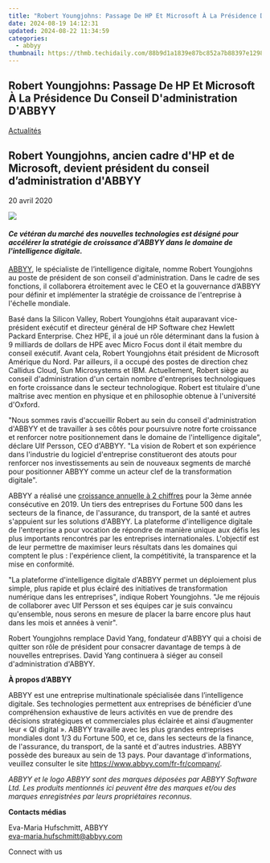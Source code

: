 ```yaml
---
title: "Robert Youngjohns: Passage De HP Et Microsoft À La Présidence Du Conseil D'administration D'ABBYY"
date: 2024-08-19 14:12:31
updated: 2024-08-22 11:34:59
categories:
  - abbyy
thumbnail: https://thmb.techidaily.com/88b9d1a1839e87bc852a7b88397e12987972348fa38a161adde19f109b06aa2c.jpg
---
```


## Robert Youngjohns: Passage De HP Et Microsoft À La Présidence Du Conseil D'administration D'ABBYY

[Actualités](https://tools.techidaily.com/abbyy/products/)

## Robert Youngjohns, ancien cadre d'HP et de Microsoft, devient président du conseil d’administration d'ABBYY

20 avril 2020

![](https://content.abbyy.com/-/media/project/abbyy/abbyy/branchtemplates/shutterstock_1272462163_1296-x-729.jpg?h=729&iar=0&w=1296)

#### _Ce vétéran du marché des nouvelles technologies est désigné pour accélérer la stratégie de croissance d'ABBYY dans le domaine de l'intelligence digitale._

  
[ABBYY](https://tools.techidaily.com/abbyy/products/), le spécialiste de l’intelligence digitale, nomme Robert Youngjohns au poste de président de son conseil d'administration. Dans le cadre de ses fonctions, il collaborera étroitement avec le CEO et la gouvernance d’ABBYY pour définir et implémenter la stratégie de croissance de l'entreprise à l'échelle mondiale.

Basé dans la Silicon Valley, Robert Youngjohns était auparavant vice-président exécutif et directeur général de HP Software chez Hewlett Packard Enterprise. Chez HPE, il a joué un rôle déterminant dans la fusion à 9 milliards de dollars de HPE avec Micro Focus dont il était membre du conseil exécutif. Avant cela, Robert Youngjohns était président de Microsoft Amérique du Nord. Par ailleurs, il a occupé des postes de direction chez Callidus Cloud, Sun Microsystems et IBM. Actuellement, Robert siège au conseil d'administration d'un certain nombre d'entreprises technologiques en forte croissance dans le secteur technologique. Robert est titulaire d'une maîtrise avec mention en physique et en philosophie obtenue à l'université d'Oxford.

"Nous sommes ravis d'accueillir Robert au sein du conseil d'administration d'ABBYY et de travailler à ses côtés pour poursuivre notre forte croissance et renforcer notre positionnement dans le domaine de l'intelligence digitale", déclare Ulf Persson, CEO d'ABBYY. "La vision de Robert et son expérience dans l'industrie du logiciel d'entreprise constitueront des atouts pour renforcer nos investissements au sein de nouveaux segments de marché pour positionner ABBYY comme un acteur clef de la transformation digitale".

ABBYY a réalisé une [croissance annuelle à 2 chiffres](https://tools.techidaily.com/abbyy/products/) pour la 3ème année consécutive en 2019\. Un tiers des entreprises du Fortune 500 dans les secteurs de la finance, de l'assurance, du transport, de la santé et autres s'appuient sur les solutions d'ABBYY. La plateforme d'intelligence digitale de l'entreprise a pour vocation de répondre de manière unique aux défis les plus importants rencontrés par les entreprises internationales. L'objectif est de leur permettre de maximiser leurs résultats dans les domaines qui comptent le plus : l'expérience client, la compétitivité, la transparence et la mise en conformité.

"La plateforme d'intelligence digitale d'ABBYY permet un déploiement plus simple, plus rapide et plus éclairé des initiatives de transformation numérique dans les entreprises", indique Robert Youngjohns. "Je me réjouis de collaborer avec Ulf Persson et ses équipes car je suis convaincu qu'ensemble, nous serons en mesure de placer la barre encore plus haut dans les mois et années à venir".

Robert Youngjohns remplace David Yang, fondateur d'ABBYY qui a choisi de quitter son rôle de président pour consacrer davantage de temps à de nouvelles entreprises. David Yang continuera à siéger au conseil d'administration d'ABBYY.

**À propos d’ABBYY**

  
ABBYY est une entreprise multinationale spécialisée dans l’intelligence digitale. Ses technologies permettent aux entreprises de bénéficier d’une compréhension exhaustive de leurs activités en vue de prendre des décisions stratégiques et commerciales plus éclairée et ainsi d’augmenter leur « QI digital ». ABBYY travaille avec les plus grandes entreprises mondiales dont 1/3 du Fortune 500, et ce, dans les secteurs de la finance, de l'assurance, du transport, de la santé et d'autres industries. ABBYY possède des bureaux au sein de 13 pays. Pour davantage d'informations, veuillez consulter le site <https://www.abbyy.com/fr-fr/company/>.

_ABBYY et le logo ABBYY sont des marques déposées par ABBYY Software Ltd. Les produits mentionnés ici peuvent être des marques et/ou des marques enregistrées par leurs propriétaires reconnus_.

**Contacts médias**

Eva-Maria Hufschmitt, ABBYY  
[eva-maria.hufschmitt@abbyy.com](https://tools.techidaily.com/abbyy/products/)

Connect with us

<ins class="adsbygoogle"
     style="display:block"
     data-ad-format="autorelaxed"
     data-ad-client="ca-pub-7571918770474297"
     data-ad-slot="1223367746"></ins>



<ins class="adsbygoogle"
     style="display:block"
     data-ad-client="ca-pub-7571918770474297"
     data-ad-slot="8358498916"
     data-ad-format="auto"
     data-full-width-responsive="true"></ins>
